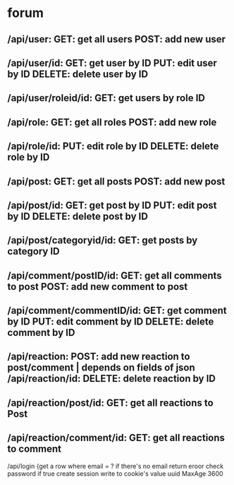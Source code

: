 # forum

/api/user:
GET: get all users
POST: add new user
----------------------------
/api/user/id:
GET: get user by ID
PUT: edit user by ID
DELETE: delete user by ID
----------------------------
/api/user/roleid/id:
GET: get users by role ID
--------------------------------------------------------
/api/role:
GET: get all roles
POST: add new role
----------------------------
/api/role/id:
PUT: edit role by ID
DELETE: delete role by ID
--------------------------------------------------------
/api/post:
GET: get all posts
POST: add new post
----------------------------
/api/post/id:
GET: get post by ID
PUT: edit post by ID
DELETE: delete post by ID
----------------------------
/api/post/categoryid/id:
GET: get posts by category ID
--------------------------------------------------------
/api/comment/postID/id:
GET: get all comments to post
POST: add new comment to post
----------------------------
/api/comment/commentID/id:
GET: get comment by ID
PUT: edit comment by ID
DELETE: delete comment by ID 
--------------------------------------------------------
/api/reaction:
POST: add new reaction to post/comment | depends on fields of json
/api/reaction/id:
DELETE: delete reaction by ID
----------------------------
/api/reaction/post/id:
GET: get all reactions to Post
----------------------------
/api/reaction/comment/id:
GET: get all reactions to comment
--------------------------------------------------------
/api/login
{get a row where email  = ?
if there's no email return eroor
check password
if true create session
write to cookie's value uuid
MaxAge 3600
